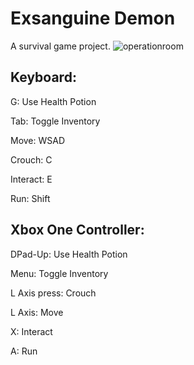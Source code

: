 # Exsanguine Demon
A survival game project.
![operationroom](https://user-images.githubusercontent.com/1669501/37267808-eb574642-2598-11e8-9794-0b6e3d7601f1.png)

## Keyboard:
G: Use Health Potion

Tab: Toggle Inventory

Move: WSAD

Crouch: C

Interact: E

Run: Shift

## Xbox One Controller:
DPad-Up: Use Health Potion

Menu: Toggle Inventory

L Axis press: Crouch

L Axis: Move

X: Interact

A: Run
